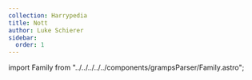 ```yaml
---
collection: Harrypedia
title: Nott
author: Luke Schierer
sidebar:
  order: 1
---
```


import Family from "../../../../../components/grampsParser/Family.astro";

<Family surn={frontmatter.surn} />

